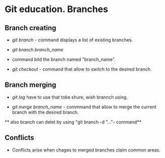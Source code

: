 # Git education. Branches

## Branch creating

* *git branch* - command displays a list of existing branches.

*  *git branch branch_name*
- command bild the branch named "branch_name".

*  *git checkout* - command that allow to switch to the desired branch.

## Branch merging

*  *git log* have to use that tobe shure, wish brannch using.

*  *git merge branch_name* - commmand that allow to merge the current branch with the desired branch.

** also branch can delet by using "git branch -d "..."- command**

## Conflicts

* Conflicts arise when chages to merged branches claim common areas.


